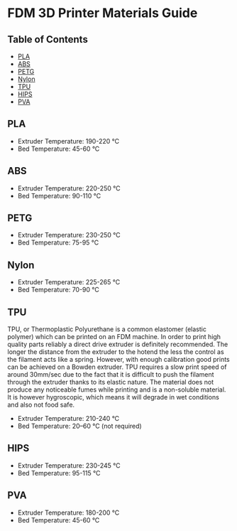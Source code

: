 # FDM 3D Printer Materials Guide

## Table of Contents
+ [PLA](#pla)
+ [ABS](#abs)
+ [PETG](#petg)
+ [Nylon](#nylon)
+ [TPU](#tpu)
+ [HIPS](#hips)
+ [PVA](#pva)

## PLA <a name = "pla"></a>
- Extruder Temperature: 190-220 °C
- Bed Temperature: 45-60 °C

## ABS <a name = "abs"></a>
- Extruder Temperature: 220-250 °C
- Bed Temperature: 90-110 °C

## PETG <a name = "petg"></a>
- Extruder Temperature: 230-250 °C
- Bed Temperature: 75-95 °C

## Nylon <a name = "nylon"></a>
- Extruder Temperature: 225-265 °C
- Bed Temperature: 70-90 °C

## TPU <a name = "tpu"></a>
TPU, or Thermoplastic Polyurethane is a common elastomer (elastic polymer) which can be printed on an FDM machine. In order to print high quality parts reliably a direct drive extruder is definitely recommended. The longer the distance from the extruder to the hotend the less the control as the filament acts like a spring. However, with enough calibration good prints can be achieved on a Bowden extruder. TPU requires a slow print speed of around 30mm/sec due to the fact that it is difficult to push the filament through the extruder thanks to its elastic nature. The material does not produce any noticeable fumes while printing and is a non-soluble material. It is however hygroscopic, which means it will degrade in wet conditions and also not food safe.

- Extruder Temperature: 210-240 °C
- Bed Temperature: 20–60 °C (not required)

## HIPS <a name = "hips"></a>
- Extruder Temperature: 230-245 °C
- Bed Temperature: 95-115 °C

## PVA <a name = "pva"></a>
- Extruder Temperature: 180-200 °C
- Bed Temperature: 45-60 °C
